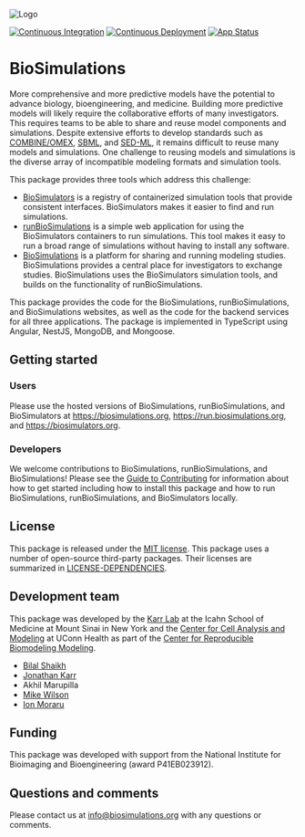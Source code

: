 ![Logo](https://raw.githubusercontent.com/biosimulations/Biosimulations/dev/biosimulations/libs/shared/assets/src/assets/images/biosimulations-logo/logo-white.svg)

[![Continuous Integration](https://github.com/biosimulations/Biosimulations/workflows/Continuous%20Integration/badge.svg)](https://github.com/biosimulations/Biosimulations/actions?query=workflow%3A%22Continuous+Integration%22)                                [![Continuous Deployment](https://github.com/biosimulations/Biosimulations/workflows/Continuous%20Deployment/badge.svg)](https://github.com/biosimulations/Biosimulations/actions?query=workflow%3A%22Continuous+Deployment%22)
[![App Status](https://deployment.api.biosimulations.org/api/badge?name=biosimulations-prod&revision=true)](https://deployment.api.biosimulations.org/applications/biosimulations-prod)
# BioSimulations

More comprehensive and more predictive models have the potential to advance biology, bioengineering, and medicine. Building more predictive models will likely require the collaborative efforts of many investigators. This requires teams to be able to share and reuse model components and simulations. Despite extensive efforts to develop standards such as [COMBINE/OMEX](https://combinearchive.org/), [SBML](http://sbml.org), and [SED-ML](https://sed-ml.org), it remains difficult to reuse many models and simulations. One challenge to reusing models and simulations is the diverse array of incompatible modeling formats and simulation tools.

This package provides three tools which address this challenge:
- [BioSimulators](https://biosimulators.org) is a registry of containerized simulation tools that provide consistent interfaces. BioSimulators makes it easier to find and run simulations.
- [runBioSimulations](https://run.biosimulations.org) is a simple web application for using the BioSimulators containers to run simulations. This tool makes it easy to run a broad range of simulations without having to install any software.
- [BioSimulations](https://biosimulations.org) is a platform for sharing and running modeling studies. BioSimulations provides a central place for investigators to exchange studies. BioSimulations uses the BioSimulators simulation tools, and builds on the functionality of runBioSimulations.

This package provides the code for the BioSimulations, runBioSimulations, and BioSimulations websites, as well as the code for the backend services for all three applications. The package is implemented in TypeScript using Angular, NestJS, MongoDB, and Mongoose.

## Getting started

### Users
Please use the hosted versions of BioSimulations, runBioSimulations, and BioSimulators at https://biosimulations.org, https://run.biosimulations.org, and https://biosimulators.org.

### Developers
We welcome contributions to BioSimulations, runBioSimulations, and BioSimulations! Please see the [Guide to Contributing](CONTRIBUTING.md) for information about how to get started including how to install this package and how to run BioSimulations, runBioSimulations, and BioSimulators locally.

## License

This package is released under the [MIT license](LICENSE). This package uses a number of open-source third-party packages. Their licenses are summarized in [LICENSE-DEPENDENCIES](LICENSE-DEPENDENCIES).

## Development team

This package was developed by the [Karr Lab](https://www.karrlab.org) at the Icahn School of Medicine at Mount Sinai in New York and the [Center for Cell Analysis and Modeling](https://health.uconn.edu/cell-analysis-modeling/) at UConn Health as part of the [Center for Reproducible Biomodeling Modeling](https://reproduciblebiomodels.org).

- [Bilal Shaikh](https://www.bshaikh.com)
- [Jonathan Karr](https://www.karrlab.org)
- Akhil Marupilla
- [Mike Wilson](https://www.linkedin.com/in/mike-wilson-08b3324/)	 
- [Ion Moraru](https://facultydirectory.uchc.edu/profile?profileId=Moraru-Ion)

## Funding

This package was developed with support from the National Institute for Bioimaging and Bioengineering (award P41EB023912).

## Questions and comments

Please contact us at [info@biosimulations.org](mailto:info@biosimulations.org) with any questions or comments.
